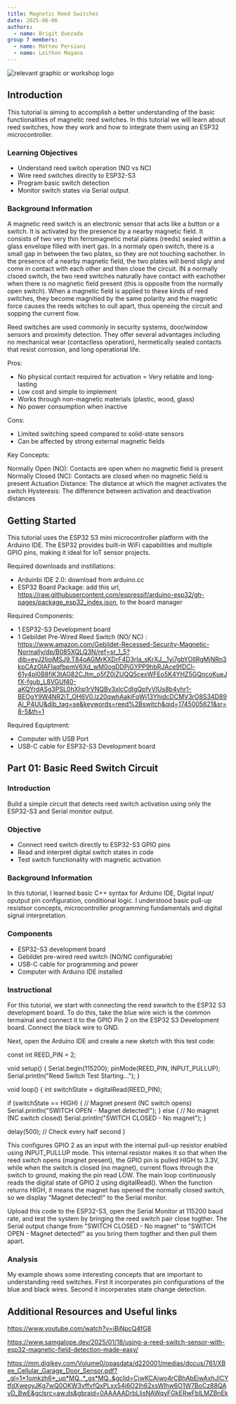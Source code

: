 ```yaml
---
title: Magnetic Reed Switches
date: 2025-06-06
authors:
  - name: Brigit Quezada
group 7 members:
  - name: Matteo Persiani
  - name: Leithon Magana
---
```


![relevant graphic or workshop logo](image/path)

## Introduction

This tutorial is aiming to accomplish a better understanding of the basic functionalities of magnetic reed switches. In this tutorial we will learn about reed switches, how they work and how to integrate them using an ESP32 microcontroller. 

### Learning Objectives

- Understand reed switch operation (NO vs NC)
- Wire reed switches directly to ESP32-S3
- Program basic switch detection
- Monitor switch states via Serial output


### Background Information

A magnetic reed switch is an electronic sensor that acts like a button or a switch. It is activated by the presence by a nearby magnetic field. It consists of two very thin ferromagnetic metal plates (reeds) sealed within a glass envelope filled with inert gas. In a normaly open switch, there is a small gap in between the two plates, so they are not touching eachother. In the presence of a nearby magnetic field, the two plates will bend sligly and come in contact with each other and then close the circuit. IN a normally clsoed switch, the two reed switches naturally have contact with eachother when there is no magnetic field present (this is opposite from the normally open switch). When a magnetic field is applied to these kinds of reed switches, they become magnitied by the same polarity and the magnetic force causes the reeds witches to oull apart, thus openeing the circuit and sopping the current flow. 

Reed switches are used commonly in security systems, door/window sensors and proximity detection. They offer several advantages including no mechanical wear (contactless operation), hermetically sealed contacts that resist corrosion, and long operational life.

Pros:

- No physical contact required for activation
= Very reliable and long-lasting
- Low cost and simple to implement
- Works through non-magnetic materials (plastic, wood, glass)
- No power consumption when inactive

Cons:

- Limited switching speed compared to solid-state sensors
- Can be affected by strong external magnetic fields
  
Key Concepts:

Normally Open (NO): Contacts are open when no magnetic field is present
Normally Closed (NC): Contacts are closed when no magnetic field is present
Actuation Distance: The distance at which the magnet activates the switch
Hysteresis: The difference between activation and deactivation distances

## Getting Started

This tutorial uses the ESP32 S3 mini microcontroller platform with the Arduino IDE. The ESP32 provides built-in WiFi capabilities and multiple GPIO pins, making it ideal for IoT sensor projects.

Required downloads and instillations: 
- Arduinbi IDE 2.0: download from arduino.cc
- ESP32 Board Package: add this url, https://raw.githubusercontent.com/espressif/arduino-esp32/gh-pages/package_esp32_index.json, to the board manager

Required Components: 
- 1 ESP32-S3 Development board
- 1 Gebildet Pre-Wired Reed Switch (NO/ NC) : https://www.amazon.com/Gebildet-Recessed-Security-Magnetic-Normally/dp/B085XQLQ3N/ref=sr_1_5?dib=eyJ2IjoiMSJ9.T84oAGMrKXDrF4D3rIa_sKrXJ__1yi7gbYOlIRgMjNRn3kpCAzOlAFIaqfbpmV6Xd_wM0ogDDPjGYPP9hbRJAce9fDCl-61y4pl0B8fiK3tAG82CJtm_o5fZ0iZUQQ5cexWFEo5K4YHZ5GQncoKueJfX-fgub_L8VGUf40-aKQYrdASg3PSL0hXhp1rVNQBv3xlcCdIgQpfyVIUs8b4vhr1-BEOgY9W4NR2iT_OH6V0.lz20qwhAakjFqWj13YhidcDCMV3rO8S34D89Al_P4UU&dib_tag=se&keywords=reed%2Bswitch&qid=1745005621&sr=8-5&th=1

Required Equiptment: 
- Computer with USB Port
- USB-C cable for ESP32-S3 Development board

## Part 01: Basic Reed Switch Circuit

### Introduction

Build a simple circuit that detects reed switch activation using only the ESP32-S3 and Serial monitor output.

### Objective

- Connect reed switch directly to ESP32-S3 GPIO pins
- Read and interpret digital switch states in code
- Test switch functionality with magnetic activation

### Background Information

In this tutorial, I learned basic C++ syntax for Arduino IDE, Digital input/ oputput pin configuration, conditional logic. I understood basic pull-up resistsor concepts, microcontroller programming fundamentals and digital signal interpretation.

### Components

- ESP32-S3 development board
- Gebildet pre-wired reed switch (NO/NC configurable)
- USB-C cable for programming and power
- Computer with Arduino IDE installed

### Instructional

For this tutorial, we start with connecting the reed swwitch to the ESP32 S3 development board. To do this, take the blue wire wich is the common termainal and connect it to the GPIO Pin 2 on the ESP32 S3 Development board. Connect the black wire to GND. 

Next, open the Arduino IDE and create a new sketch with this test code: 

const int REED_PIN = 2;

void setup() {
  Serial.begin(115200);
  pinMode(REED_PIN, INPUT_PULLUP);
  Serial.println("Reed Switch Test Starting...");
}

void loop() {
  int switchState = digitalRead(REED_PIN);
  
  if (switchState == HIGH) {  // Magnet present (NC switch opens)
    Serial.println("SWITCH OPEN - Magnet detected!");
  } else {  // No magnet (NC switch closed)
    Serial.println("SWITCH CLOSED - No magnet");
  }
  
  delay(500);  // Check every half second
}

This configures GPIO 2 as an input with the internal pull-up resistor enabled using INPUT_PULLUP mode. This internal resistor makes it so that when the reed switch opens (magnet present), the GPIO pin is pulled HIGH to 3.3V, while when the switch is closed (no magnet), current flows through the switch to ground, making the pin read LOW. The main loop continuously reads the digital state of GPIO 2 using digitalRead(). When the function returns HIGH, it means the magnet has opened the normally closed switch, so we display "Magnet detected!" to the Serial monitor. 

Upload this code to the ESP32-S3, open the Serial Monitor at 115200 baud rate, and test the system by bringing the reed switch pair close togther. The Serial output change from "SWITCH CLOSED - No magnet" to "SWITCH OPEN - Magnet detected!" as you bring them togther and then pull them apart.



### Analysis

My example shows some interesting concepts that are important to understanding reed switches. First it incorperates pin configurations of the blue and black wires. Second it incorperates state change detection. 

## Additional Resources and Useful links

https://www.youtube.com/watch?v=iBjNpcQ4fG8

https://www.samgalope.dev/2025/01/18/using-a-reed-switch-sensor-with-esp32-magnetic-field-detection-made-easy/

https://mm.digikey.com/Volume0/opasdata/d220001/medias/docus/761/XBee_Cellular_Garage_Door_Sensor.pdf?_gl=1*1omkzh6*_up*MQ..*_gs*MQ..&gclid=CjwKCAjwo4rCBhAbEiwAxhJlCYtfdXweoyJKg7wQ0OKW3vffvfQxPLxx54j6O2Ih62xsWlhw6O1W7BoCz88QAvD_BwE&gclsrc=aw.ds&gbraid=0AAAAADrbLljsNAWqyFGkERwFblLMZBnEk



